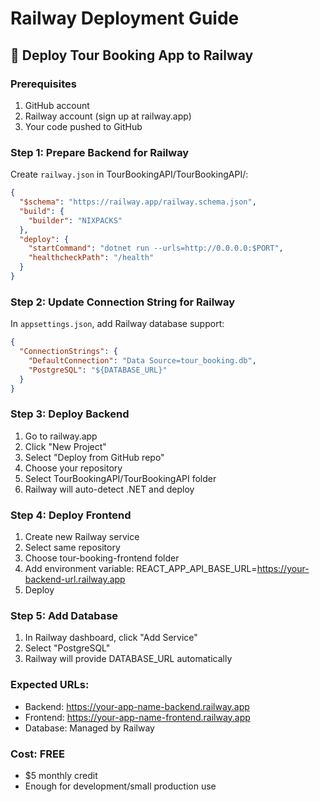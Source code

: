 # Railway Deployment Guide

## 🚀 Deploy Tour Booking App to Railway

### Prerequisites
1. GitHub account
2. Railway account (sign up at railway.app)
3. Your code pushed to GitHub

### Step 1: Prepare Backend for Railway

Create `railway.json` in TourBookingAPI/TourBookingAPI/:
```json
{
  "$schema": "https://railway.app/railway.schema.json",
  "build": {
    "builder": "NIXPACKS"
  },
  "deploy": {
    "startCommand": "dotnet run --urls=http://0.0.0.0:$PORT",
    "healthcheckPath": "/health"
  }
}
```

### Step 2: Update Connection String for Railway
In `appsettings.json`, add Railway database support:
```json
{
  "ConnectionStrings": {
    "DefaultConnection": "Data Source=tour_booking.db",
    "PostgreSQL": "${DATABASE_URL}"
  }
}
```

### Step 3: Deploy Backend
1. Go to railway.app
2. Click "New Project"
3. Select "Deploy from GitHub repo"
4. Choose your repository
5. Select TourBookingAPI/TourBookingAPI folder
6. Railway will auto-detect .NET and deploy

### Step 4: Deploy Frontend
1. Create new Railway service
2. Select same repository
3. Choose tour-booking-frontend folder
4. Add environment variable: REACT_APP_API_BASE_URL=https://your-backend-url.railway.app
5. Deploy

### Step 5: Add Database
1. In Railway dashboard, click "Add Service"
2. Select "PostgreSQL"
3. Railway will provide DATABASE_URL automatically

### Expected URLs:
- Backend: https://your-app-name-backend.railway.app
- Frontend: https://your-app-name-frontend.railway.app
- Database: Managed by Railway

### Cost: FREE
- $5 monthly credit
- Enough for development/small production use
